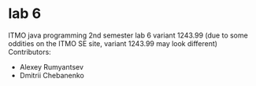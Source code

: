 # lab 6
ITMO java programming 2nd semester lab 6 variant 1243.99 (due to some oddities on the ITMO SE site, variant 1243.99 may look different)  
Contributors:
- Alexey Rumyantsev
- Dmitrii Chebanenko 
